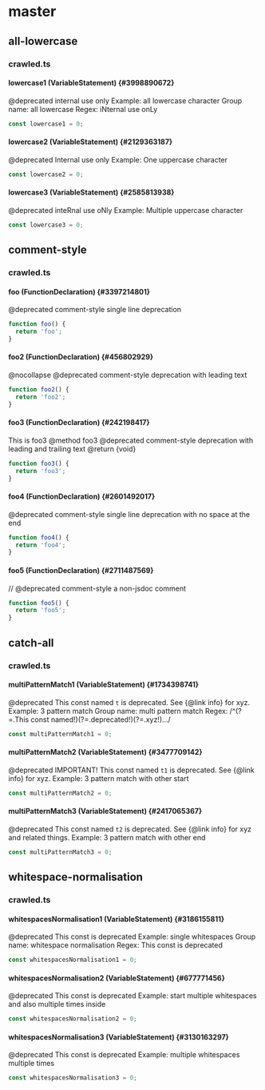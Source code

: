 # master

## all-lowercase

### crawled.ts

#### lowercase1 (VariableStatement) {#3998890672}

@deprecated internal use only
  Example: all lowercase character
  Group name: all lowercase
  Regex: iNternal use onLy

```ts
const lowercase1 = 0;
```

#### lowercase2 (VariableStatement) {#2129363187}

@deprecated Internal use only
  Example: One uppercase character

```ts
const lowercase2 = 0;
```

#### lowercase3 (VariableStatement) {#2585813938}

@deprecated inteRnal use oNly
  Example: Multiple uppercase character

```ts
const lowercase3 = 0;
```
## comment-style

### crawled.ts

#### foo (FunctionDeclaration) {#3397214801}

@deprecated comment-style single line deprecation

```ts
function foo() {
  return 'foo';
}
```

#### foo2 (FunctionDeclaration) {#456802929}

@nocollapse
  @deprecated comment-style deprecation with leading text

```ts
function foo2() {
  return 'foo2';
}
```

#### foo3 (FunctionDeclaration) {#242198417}

This is foo3
  @method foo3
  @deprecated comment-style deprecation with leading and trailing text
  @return {void}

```ts
function foo3() {
  return 'foo3';
}
```

#### foo4 (FunctionDeclaration) {#2601492017}

@deprecated comment-style single line deprecation with no space at the end

```ts
function foo4() {
  return 'foo4';
}
```

#### foo5 (FunctionDeclaration) {#2711487569}

// @deprecated comment-style a non-jsdoc comment

```ts
function foo5() {
  return 'foo5';
}
```
## catch-all

### crawled.ts

#### multiPatternMatch1 (VariableStatement) {#1734398741}

@deprecated This const named `t` is deprecated. See {@link info} for xyz.
  Example: 3 pattern match
  Group name: multi pattern match
  Regex: /^(?=.This const named!)(?=.deprecated!)(?=.xyz!).../

```ts
const multiPatternMatch1 = 0;
```

#### multiPatternMatch2 (VariableStatement) {#3477709142}

@deprecated IMPORTANT! This const named `t1` is deprecated. See {@link info} for xyz.
  Example: 3 pattern match with other start

```ts
const multiPatternMatch2 = 0;
```

#### multiPatternMatch3 (VariableStatement) {#2417065367}

@deprecated This const named `t2` is deprecated. See {@link info} for xyz and related things.
  Example: 3 pattern match with other end

```ts
const multiPatternMatch3 = 0;
```
## whitespace-normalisation

### crawled.ts

#### whitespacesNormalisation1 (VariableStatement) {#3186155811}

@deprecated This const is deprecated
  Example: single whitespaces
  Group name: whitespace normalisation
  Regex: This  const is  deprecated

```ts
const whitespacesNormalisation1 = 0;
```

#### whitespacesNormalisation2 (VariableStatement) {#677771456}

@deprecated    This  const is deprecated
  Example: start multiple whitespaces and also multiple times inside

```ts
const whitespacesNormalisation2 = 0;
```

#### whitespacesNormalisation3 (VariableStatement) {#3130163297}

@deprecated This  const   is    deprecated
  Example: multiple whitespaces multiple times

```ts
const whitespacesNormalisation3 = 0;
```